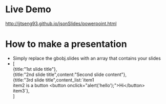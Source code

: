 # Live Demo
http://jjtseng93.github.io/jsonSlides/powerpoint.html

# How to make a presentation
- Simply replace the gbobj.slides with an array that contains your slides
- [  
{title:"1st slide title"},  
{title:"2nd slide title",content:"Second slide content"},  
{title:"3rd slide title",content_list:\`item1  
item2 is a button \<button onclick="alert('hello');"\>Hi\</button\>  
item3\`},  
]
